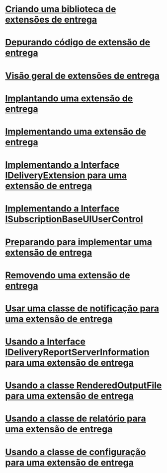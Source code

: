 # [Criando uma biblioteca de extensões de entrega](creating-a-delivery-extension-library.md)
# [Depurando código de extensão de entrega](debugging-delivery-extension-code.md)
# [Visão geral de extensões de entrega](delivery-extensions-overview.md)
# [Implantando uma extensão de entrega](deploying-a-delivery-extension.md)
# [Implementando uma extensão de entrega](implementing-a-delivery-extension.md)
# [Implementando a Interface IDeliveryExtension para uma extensão de entrega](implementing-the-ideliveryextension-interface-for-a-delivery-extension.md)
# [Implementando a Interface ISubscriptionBaseUIUserControl](implementing-the-isubscriptionbaseuiusercontrol-interface.md)
# [Preparando para implementar uma extensão de entrega](preparing-to-implement-a-delivery-extension.md)
# [Removendo uma extensão de entrega](removing-a-delivery-extension.md)
# [Usar uma classe de notificação para uma extensão de entrega](using-a-notification-class-for-a-delivery-extension.md)
# [Usando a Interface IDeliveryReportServerInformation para uma extensão de entrega](using-the-ideliveryreportserverinformation-interface-for-a-delivery-extension.md)
# [Usando a classe RenderedOutputFile para uma extensão de entrega](using-the-renderedoutputfile-class-for-a-delivery-extension.md)
# [Usando a classe de relatório para uma extensão de entrega](using-the-report-class-for-a-delivery-extension.md)
# [Usando a classe de configuração para uma extensão de entrega](using-the-setting-class-for-a-delivery-extension.md)
